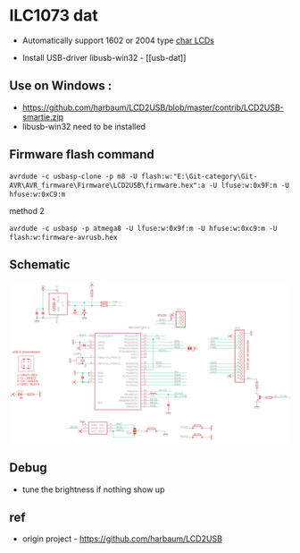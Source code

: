 
# ILC1073 dat 

* Automatically support 1602 or 2004 type [char LCDs](https://w.electrodragon.com/w/Category:Char_LCDs)

* Install USB-driver libusb-win32 - [[usb-dat]]


## Use on Windows : 

- https://github.com/harbaum/LCD2USB/blob/master/contrib/LCD2USB-smartie.zip
- libusb-win32 need to be installed 


## Firmware flash command

    avrdude -c usbasp-clone -p m8 -U flash:w:"E:\Git-category\Git-AVR\AVR_firmware\Firmware\LCD2USB\firmware.hex":a -U lfuse:w:0x9F:m -U hfuse:w:0xC9:m 

method 2 

    avrdude -c usbasp -p atmega8 -U lfuse:w:0x9f:m -U hfuse:w:0xc9:m -U flash:w:firmware-avrusb.hex


## Schematic 

![](2023-08-31-17-52-56.png)


## Debug 

- tune the brightness if nothing show up


## ref 

- origin project - https://github.com/harbaum/LCD2USB

